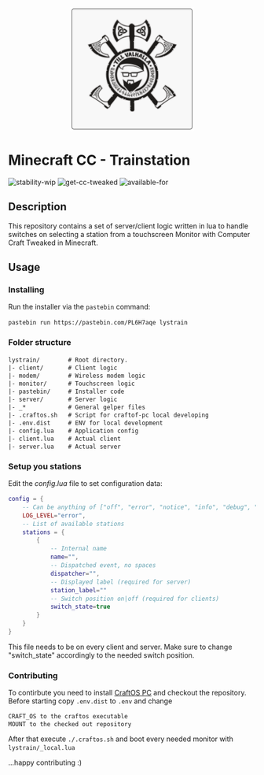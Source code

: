 <p align="center">
    <img src="logo.svg" style="width: 50%">
</p>

# Minecraft CC - Trainstation
![stability-wip](https://img.shields.io/badge/stability-work_in_progress-lightgrey.svg)
![get-cc-tweaked](http://cf.way2muchnoise.eu/title/282001_Get_Today!.svg)
![available-for](http://cf.way2muchnoise.eu/versions/282001_latest.svg)

## Description

This repository contains a set of server/client logic written in lua to handle switches on selecting a station from a touchscreen Monitor with Computer Craft Tweaked in Minecraft.

## Usage

### Installing

Run the installer via the `pastebin` command:
    
`pastebin run https://pastebin.com/PL6H7aqe lystrain` 

### Folder structure

```
lystrain/        # Root directory.
|- client/       # Client logic
|- modem/        # Wireless modem logic
|- monitor/      # Touchscreen logic
|- pastebin/     # Installer code
|- server/       # Server logic
|- _*            # General gelper files
|- .craftos.sh   # Script for craftof-pc local developing
|- .env.dist     # ENV for local development
|- config.lua    # Application config
|- client.lua    # Actual client
|- server.lua    # Actual server
```

### Setup you stations

Edit the *config.lua* file to set configuration data:

```lua
config = {
    -- Can be anything of ["off", "error", "notice", "info", "debug", "all"]
    LOG_LEVEL="error",
    -- List of available stations
    stations = {
        {
            -- Internal name
            name="",
            -- Dispatched event, no spaces
            dispatcher="",
            -- Displayed label (required for server)
            station_label=""
            -- Switch position on|off (required for clients)
            switch_state=true
        }
    }
}
```

This file needs to be on every client and server. Make sure to change "switch_state" accordingly to the needed switch position.

### Contributing

To contirbute you need to install [CraftOS PC](https://www.craftos-pc.cc/) and checkout the repository.
Before starting copy `.env.dist` to `.env` and change 

    CRAFT_OS to the craftos executable
    MOUNT to the checked out repository

After that execute `./.craftos.sh` and boot every needed monitor with `lystrain/_local.lua`

...happy contributing :)